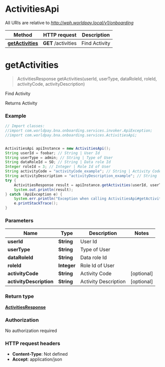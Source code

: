 # ActivitiesApi

All URIs are relative to *http://wph.worldpay.local/v1/onboarding*

Method | HTTP request | Description
------------- | ------------- | -------------
[**getActivities**](ActivitiesApi.md#getActivities) | **GET** /activities | Find Activity


<a name="getActivities"></a>
# **getActivities**
> ActivitiesResponse getActivities(userId, userType, dataRoleId, roleId, activityCode, activityDescription)

Find Activity

Returns Activity

### Example
```java
// Import classes:
//import com.worldpay.bna.onboarding.services.invoker.ApiException;
//import com.worldpay.bna.onboarding.services.ActivitiesApi;


ActivitiesApi apiInstance = new ActivitiesApi();
String userId = foobar; // String | User Id
String userType = admin; // String | Type of User
String dataRoleId = SO; // String | Data role Id
Integer roleId = 3; // Integer | Role Id of User
String activityCode = "activityCode_example"; // String | Activity Code
String activityDescription = "activityDescription_example"; // String | Activity Description
try {
    ActivitiesResponse result = apiInstance.getActivities(userId, userType, dataRoleId, roleId, activityCode, activityDescription);
    System.out.println(result);
} catch (ApiException e) {
    System.err.println("Exception when calling ActivitiesApi#getActivities");
    e.printStackTrace();
}
```

### Parameters

Name | Type | Description  | Notes
------------- | ------------- | ------------- | -------------
 **userId** | **String**| User Id |
 **userType** | **String**| Type of User |
 **dataRoleId** | **String**| Data role Id |
 **roleId** | **Integer**| Role Id of User |
 **activityCode** | **String**| Activity Code | [optional]
 **activityDescription** | **String**| Activity Description | [optional]

### Return type

[**ActivitiesResponse**](ActivitiesResponse.md)

### Authorization

No authorization required

### HTTP request headers

 - **Content-Type**: Not defined
 - **Accept**: application/json


